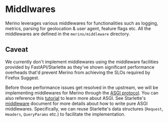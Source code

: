 # Middlwares

Merino leverages various middlewares for functionalities such as logging, metrics,
parsing for geolocation & user agent, feature flags etc. All the middlewares are
defined in the `merino/middleware` directory.

## Caveat

We currently don't implement middlewares using the middleware facilities provided
by FastAPI/Starlette as they've shown significant performance overheads that'd
prevent Merino from achieving the SLOs required by Firefox Suggest.

Before those performance issues get resolved in the upstream, we will be implementing
middlewares for Merino through the [ASGI protocol][1]. You can also reference
this [tutorial][2] to learn more about ASGI. See Starlette's [middleware][3] document
for more details about how to write pure ASGI middlewares. Specifically, we can reuse
Starlette's data structures (`Request`, `Headers`, `QueryParams` etc.) to facilitate
the implementation.

[1]: https://asgi.readthedocs.io/en/latest/specs/www.html
[2]: https://florimond.dev/en/posts/2019/08/introduction-to-asgi-async-python-web/
[3]: https://www.starlette.io/middleware/

